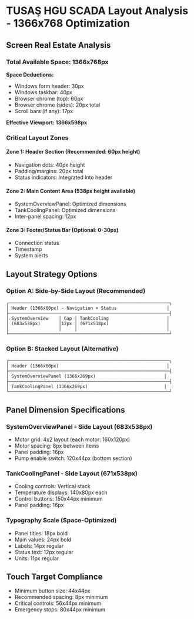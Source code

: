 # TUSAŞ HGU SCADA Layout Analysis - 1366x768 Optimization

## Screen Real Estate Analysis

### Total Available Space: 1366x768px

**Space Deductions:**
- Windows form header: 30px
- Windows taskbar: 40px
- Browser chrome (top): 60px
- Browser chrome (sides): 20px total
- Scroll bars (if any): 17px

**Effective Viewport: 1366x598px**

### Critical Layout Zones

#### Zone 1: Header Section (Recommended: 60px height)
- Navigation dots: 40px height
- Padding/margins: 20px total
- Status indicators: Integrated into header

#### Zone 2: Main Content Area (538px height available)
- SystemOverviewPanel: Optimized dimensions
- TankCoolingPanel: Optimized dimensions
- Inter-panel spacing: 12px

#### Zone 3: Footer/Status Bar (Optional: 0-30px)
- Connection status
- Timestamp
- System alerts

## Layout Strategy Options

### Option A: Side-by-Side Layout (Recommended)
```
┌─────────────────────────────────────────────────────────────┐
│ Header (1366x60px) - Navigation + Status                   │
├─────────────────────────────────────────────────────────────┤
│ SystemOverview    │ Gap │ TankCooling                      │
│ (683x538px)       │12px │ (671x538px)                      │
│                   │     │                                  │
└─────────────────────────────────────────────────────────────┘
```

### Option B: Stacked Layout (Alternative)
```
┌─────────────────────────────────────────────────────────────┐
│ Header (1366x60px)                                         │
├─────────────────────────────────────────────────────────────┤
│ SystemOverviewPanel (1366x269px)                          │
├─────────────────────────────────────────────────────────────┤
│ TankCoolingPanel (1366x269px)                             │
└─────────────────────────────────────────────────────────────┘
```

## Panel Dimension Specifications

### SystemOverviewPanel - Side Layout (683x538px)
- Motor grid: 4x2 layout (each motor: 160x120px)
- Motor spacing: 8px between items
- Panel padding: 16px
- Pump enable switch: 120x44px (bottom section)

### TankCoolingPanel - Side Layout (671x538px)
- Cooling controls: Vertical stack
- Temperature displays: 140x80px each
- Control buttons: 150x44px minimum
- Panel padding: 16px

### Typography Scale (Space-Optimized)
- Panel titles: 18px bold
- Main values: 24px bold
- Labels: 14px regular
- Status text: 12px regular
- Units: 11px regular

## Touch Target Compliance
- Minimum button size: 44x44px
- Recommended spacing: 8px minimum
- Critical controls: 56x44px minimum
- Emergency stops: 80x44px minimum